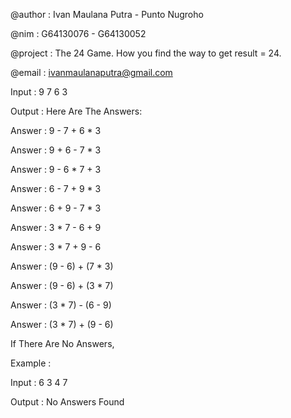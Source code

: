 @author   	: Ivan Maulana Putra - Punto Nugroho

@nim      	: G64130076 - G64130052

@project	  : The 24 Game. How you find the way to get result = 24.

@email		  : ivanmaulanaputra@gmail.com


Input     : 9 7 6 3

Output    : Here Are The Answers:

Answer : 9 - 7 + 6 * 3

Answer : 9 + 6 - 7 * 3

Answer : 9 - 6 * 7 + 3

Answer : 6 - 7 + 9 * 3

Answer : 6 + 9 - 7 * 3

Answer : 3 * 7 - 6 + 9

Answer : 3 * 7 + 9 - 6

Answer : (9 - 6) + (7 * 3)

Answer : (9 - 6) + (3 * 7)

Answer : (3 * 7) - (6 - 9)

Answer : (3 * 7) + (9 - 6)


If There Are No Answers,

Example :

Input 	: 6 3 4 7

Output	: No Answers Found
